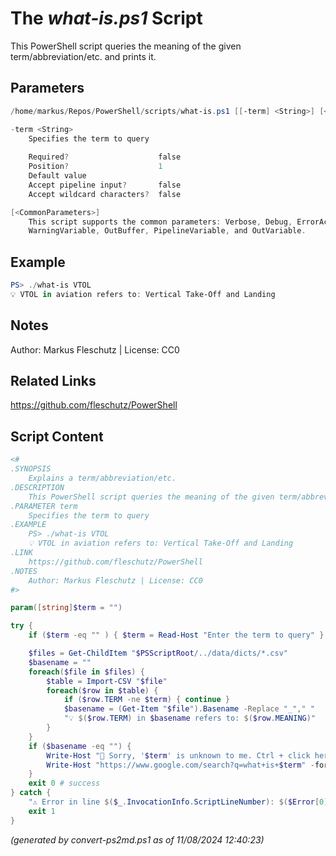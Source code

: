 The *what-is.ps1* Script
===========================

This PowerShell script queries the meaning of the given term/abbreviation/etc. and prints it.

Parameters
----------
```powershell
/home/markus/Repos/PowerShell/scripts/what-is.ps1 [[-term] <String>] [<CommonParameters>]

-term <String>
    Specifies the term to query
    
    Required?                    false
    Position?                    1
    Default value                
    Accept pipeline input?       false
    Accept wildcard characters?  false

[<CommonParameters>]
    This script supports the common parameters: Verbose, Debug, ErrorAction, ErrorVariable, WarningAction, 
    WarningVariable, OutBuffer, PipelineVariable, and OutVariable.
```

Example
-------
```powershell
PS> ./what-is VTOL
💡 VTOL in aviation refers to: Vertical Take-Off and Landing

```

Notes
-----
Author: Markus Fleschutz | License: CC0

Related Links
-------------
https://github.com/fleschutz/PowerShell

Script Content
--------------
```powershell
<#
.SYNOPSIS
	Explains a term/abbreviation/etc.
.DESCRIPTION
	This PowerShell script queries the meaning of the given term/abbreviation/etc. and prints it.
.PARAMETER term
	Specifies the term to query
.EXAMPLE
	PS> ./what-is VTOL
	💡 VTOL in aviation refers to: Vertical Take-Off and Landing
.LINK
	https://github.com/fleschutz/PowerShell
.NOTES
	Author: Markus Fleschutz | License: CC0
#>

param([string]$term = "")

try {
	if ($term -eq "" ) { $term = Read-Host "Enter the term to query" }

	$files = Get-ChildItem "$PSScriptRoot/../data/dicts/*.csv"
	$basename = ""
	foreach($file in $files) {
		$table = Import-CSV "$file"
		foreach($row in $table) {
			if ($row.TERM -ne $term) { continue }
			$basename = (Get-Item "$file").Basename -Replace "_"," "
			"💡 $($row.TERM) in $basename refers to: $($row.MEANING)"
		}
	}
	if ($basename -eq "") {
		Write-Host "🤷‍ Sorry, '$term' is unknown to me. Ctrl + click here to google it: " -noNewline
		Write-Host "https://www.google.com/search?q=what+is+$term" -foregroundColor blue
	}
	exit 0 # success
} catch {
	"⚠️ Error in line $($_.InvocationInfo.ScriptLineNumber): $($Error[0])"
	exit 1
}
```

*(generated by convert-ps2md.ps1 as of 11/08/2024 12:40:23)*
